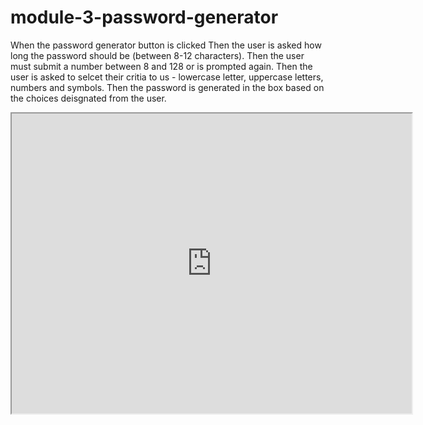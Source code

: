 # module-3-password-generator

When the password generator button is clicked 
Then the user is asked how long the password should be (between 8-12 characters).
Then the user must submit a number between 8 and 128 or is prompted again.
Then the user is asked to selcet their critia to us - lowercase letter, uppercase letters, numbers and symbols.
Then the password is generated in the box based on the choices deisgnated from the user.

<iframe src="https://drive.google.com/file/d/1WuLQtE5MeC5fRvnDg2j5O1TziXt_Bq8t/preview" width="640" height="480"></iframe>
